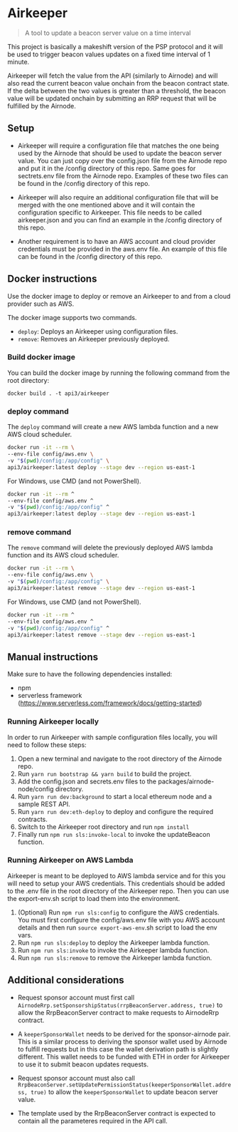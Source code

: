 # Airkeeper

> A tool to update a beacon server value on a time interval

This project is basically a makeshift version of the PSP protocol and it will be used to trigger beacon values updates on a fixed time interval of 1 minute.

Airkeeper will fetch the value from the API (similarly to Airnode) and will also read the current beacon value onchain from the beacon contract state. If the delta between the two values is greater than a threshold, the beacon value will be updated onchain by submitting an RRP request that will be fulfilled by the Airnode.

## Setup

- Airkeeper will require a configuration file that matches the one being used by the Airnode that should be used to update the beacon server value. You can just copy over the config.json file from the Airnode repo and put it in the /config directory of this repo. Same goes for sectrets.env file from the Airnode repo. Examples of these two files can be found in the /config directory of this repo.

- Airkeeper will also require an additional configuration file that will be merged with the one mentioned above and it will contain the configuration specific to Airkeeper. This file needs to be called airkeeper.json and you can find an example in the /config directory of this repo.

- Another requirement is to have an AWS account and cloud provider credentials must be provided in the aws.env file. An example of this file can be found in the /config directory of this repo.

## Docker instructions

Use the docker image to deploy or remove an Airkeeper to and from a cloud provider such as AWS.

The docker image supports two commands.

- `deploy`: Deploys an Airkeeper using configuration files.
- `remove`: Removes an Airkeeper previously deployed.

### Build docker image

You can build the docker image by running the following command from the root directory:

```
docker build . -t api3/airkeeper
```

### deploy command

The `deploy` command will create a new AWS lambda function and a new AWS cloud scheduler.

```sh
docker run -it --rm \
--env-file config/aws.env \
-v "$(pwd)/config:/app/config" \
api3/airkeeper:latest deploy --stage dev --region us-east-1
```

For Windows, use CMD (and not PowerShell).

```sh
docker run -it --rm ^
--env-file config/aws.env ^
-v "$(pwd)/config:/app/config" ^
api3/airkeeper:latest deploy --stage dev --region us-east-1
```

### remove command

The `remove` command will delete the previously deployed AWS lambda function and its AWS cloud scheduler.

```sh
docker run -it --rm \
--env-file config/aws.env \
-v "$(pwd)/config:/app/config" \
api3/airkeeper:latest remove --stage dev --region us-east-1
```

For Windows, use CMD (and not PowerShell).

```sh
docker run -it --rm ^
--env-file config/aws.env ^
-v "$(pwd)/config:/app/config" ^
api3/airkeeper:latest remove --stage dev --region us-east-1
```

## Manual instructions

Make sure to have the following dependencies installed:

- npm
- serverless framework (https://www.serverless.com/framework/docs/getting-started)

### Running Airkeeper locally

In order to run Airkeeper with sample configuration files locally, you will need to follow these steps:

1. Open a new terminal and navigate to the root directory of the Airnode repo.
2. Run `yarn run bootstrap && yarn build` to build the project.
3. Add the config.json and secrets.env files to the packages/airnode-node/config directory.
4. Run `yarn run dev:background` to start a local ethereum node and a sample REST API.
5. Run `yarn run dev:eth-deploy` to deploy and configure the required contracts.
6. Switch to the Airkeeper root directory and run `npm install`
7. Finally run `npm run sls:invoke-local` to invoke the updateBeacon function.

### Running Airkeeper on AWS Lambda

Airkeeper is meant to be deployed to AWS lambda service and for this you will need to setup your AWS credentials. This credentials should be added to the .env file in the root directory of the Airkeeper repo. Then you can use the export-env.sh script to load them into the environment.

1. (Optional) Run `npm run sls:config` to configure the AWS credentials. You must first configure the config/aws.env file with you AWS account details and then run `source export-aws-env`.sh script to load the env vars.
2. Run `npm run sls:deploy` to deploy the Airkeeper lambda function.
3. Run `npm run sls:invoke` to invoke the Airkeeper lambda function.
4. Run `npm run sls:remove` to remove the Airkeeper lambda function.

## Additional considerations

- Request sponsor account must first call `AirnodeRrp.setSponsorshipStatus(rrpBeaconServer.address, true)` to allow the RrpBeaconServer contract to make requests to AirnodeRrp contract.

- A `keeperSponsorWallet` needs to be derived for the sponsor-airnode pair. This is a similar process to deriving the sponsor wallet used by Airnode to fulfill requests but in this case the wallet derivation path is slightly different. This wallet needs to be funded with ETH in order for Airkeeper to use it to submit beacon updates requests.

- Request sponsor account must also call `RrpBeaconServer.setUpdatePermissionStatus(keeperSponsorWallet.address, true)` to allow the `keeperSponsorWallet` to update beacon server value.

- The template used by the RrpBeaconServer contract is expected to contain all the parameteres required in the API call.
